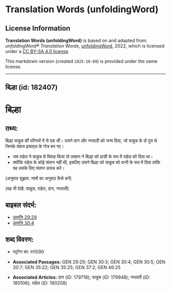 # Translation Words (unfoldingWord)

## License Information

**Translation Words (unfoldingWord)** is based on and adapted from: _unfoldingWord® Translation Words_, [unfoldingWord](https://unfoldingword.org/utw), 2022, which is licensed under a [CC BY-SA 4.0 license](https://creativecommons.org/licenses/by-sa/4.0/legalcode.en).

This markdown version (created `2025-10-09`) is provided under the same license.



--------------------------------

## बिल्हा (id: 182407)

बिल्हा
======

तथ्य:
-----

बिल्हा याकूब की पत्नियों में से एक थी। उसने दान और नप्ताली को जन्म दिया, जो याकूब के दो पुत्र थे जिनके वंशज इस्राएल के गोत्र बन गए।

* जब राहेल ने याकूब से विवाह किया तो लाबान ने बिल्हा को दासी के रूप में राहेल को दिया था।
* क्योंकि राहेल के कोई संतान नहीं थी, इसलिए उसने बिल्हा को याकूब को पत्नी के रूप में दिया ताकि वह उसके लिए संतान उत्पन्न करे।

(अनुवाद सुझाव: नामों का अनुवाद कैसे करें)

(यह भी देखें: याकूब, राहेल, दान, नप्ताली)

बाइबल संदर्भ:
-------------

* [उत्पत्ति 29:29](https://ref.ly/Gen29:29)
* [उत्पत्ति 30:4](https://ref.ly/Gen30:4)

शब्द विवरण:
-----------

* स्ट्रॉन्ग का: H1090

* **Associated Passages:** GEN 29:29; GEN 30:3; GEN 30:4; GEN 30:5; GEN 30:7; GEN 35:22; GEN 35:25; GEN 37:2; GEN 46:25
* **Associated Articles:** दान (ID: 179718); याकूब (ID: 179948); नप्ताली (ID: 180106); राहेल (ID: 180208)

